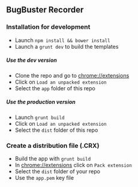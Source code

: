 ## BugBuster Recorder

### Installation for development
- Launch ``npm install && bower install``
- Launch a ``grunt dev`` to build the templates

##### Use the dev version
- Clone the repo and go to [chrome://extensions](http://chrome://extensions)
- Click on `Load an unpacked extension`
- Select the `app` folder of this repo

##### Use the production version
- Launch `grunt build`
- Click on `Load an unpacked extension`
- Select the `dist` folder of this repo


### Create a distribution file (.CRX)
- Build the app with ``grunt build``
- In [chrome://extensions](http://chrome://extensions) click on ``Pack extension``
- Select the ``dist`` folder of your repo
- Use the ``app.pem`` key file
